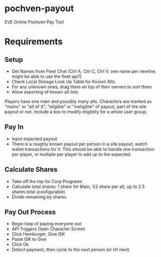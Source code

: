 # pochven-payout

EVE Online Pochven Pay Tool

# Requirements

## Setup

- Get Names from Fleet Chat (Ctrl A, Ctrl C, Ctrl V, one name per newline, might be able to use the fleet api?)
- Check Local Storage Look Up Table for Known Alts
- For any unknown ones, drag them on top of their owners to sort them
- Allow exporting of known alt lists

Players have one main and possibly many alts.
Characters are marked as "mains" or "alt of X", "eligible" or "ineligible" of payout, part of the site payout or not. Include a box to modify eligiblity for a whole user group.

## Pay In

- Input expected payout
- There is a roughly known payout per person in a site payout, watch wallet transactions for it. This should be able to handle one transaction per player, or multiple per player to add up to the expected.

## Calculate Shares

- Take off the top for Corp Programs
- Calculate total shares: 1 share for Main, 1/2 share per alt, up to 2.5 shares total (configurable)
- Divide remaining by shares

## Pay Out Process

- Begin loop of paying everyone out:
- API Triggers Open Character Screen
- Click Hamburger, Give ISK
- Paste ISK to Give
- Click Ok
- Detect payment, then cycle to the next person (or hit next)
